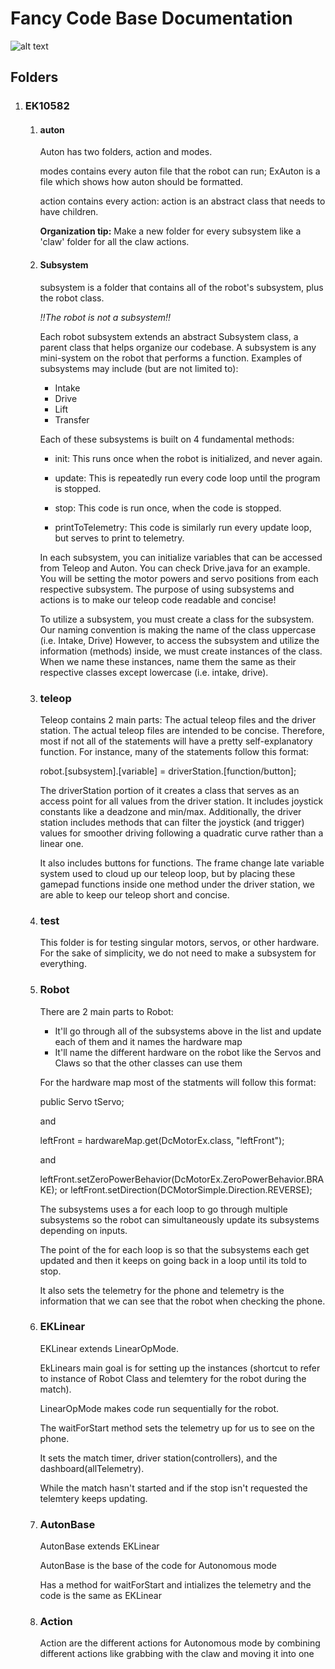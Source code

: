 # Fancy Code Base Documentation

![alt text](https://images-ext-1.discordapp.net/external/ZDmSCC4ph744nzKZghkdjBnECEv0mcm1SGylW7qg3mo/https/i.postimg.cc/KxqsdcJt/EKCode-Structure-Flow-Chart.png?format=webp&quality=lossless&width=1483&height=834)
## Folders
1. ### EK10582
      1. #### auton
            Auton has two folders, action and modes.
            
            modes contains every auton file that the robot can run; ExAuton is a file which shows how auton should be formatted.
            
            action contains every action: action is an abstract class that needs to have children.


            **Organization tip:** Make a new folder for every subsystem like a 'claw' folder for all the claw actions.  


      2. #### Subsystem
            subsystem is a folder that contains all of the robot's subsystem, plus the robot class.  

            _!!The robot is not a subsystem!!_  

            Each robot subsystem extends an abstract Subsystem class, a parent class that helps organize
            our codebase. A subsystem is any mini-system on the robot that performs a function.
            Examples of subsystems may include (but are not limited to):  

            * Intake
            * Drive
            * Lift
            * Transfer  

            
            Each of these subsystems is built on 4 fundamental methods:  
            * init: 
                  This runs once when the robot is initialized, and never again.  

            * update: 
                  This is repeatedly run every code loop until the program is stopped.  

            * stop: 
                  This code is run once, when the code is stopped.  

            * printToTelemetry: 
                  This code is similarly run every update loop, but serves to print to telemetry.  

      
            In each subsystem, you can initialize variables that can be accessed from Teleop and Auton.
            You can check Drive.java for an example. You will be setting the motor powers and servo 
            positions from each respective subsystem. The purpose of using subsystems and actions is 
            to make our teleop code readable and concise!

            To utilize a subsystem, you must create a class for the subsystem.
            Our naming convention is making the name of the class uppercase (i.e. Intake, Drive)
            However, to access the subsystem and utilize the information (methods) inside, we must create instances of the class.
            When we name these instances, name them the same as their respective classes except lowercase (i.e. intake, drive).
         
            
      4. ### teleop  
            Teleop contains 2 main parts: The actual teleop files and the driver station.
            The actual teleop files are intended to be concise. Therefore, most if not all of the
            statements will have a pretty self-explanatory function.
            For instance, many of the statements follow this format:

            robot.[subsystem].[variable] = driverStation.[function/button];

            The driverStation portion of it creates a class that serves as an access point for all values
            from the driver station. It includes joystick constants like a deadzone and min/max.
            Additionally, the driver station includes methods that can filter the joystick (and trigger) values
            for smoother driving following a quadratic curve rather than a linear one.

            It also includes buttons for functions. The frame change late variable system used to cloud up our
            teleop loop, but by placing these gamepad functions inside one method under the driver station, 
            we are able to keep our teleop short and concise.


      5. ### test
         This folder is for testing singular motors, servos, or other hardware. For the sake of simplicity, we do not need to make a subsystem for everything.

      6. ### Robot
         There are 2 main parts to Robot:

         * It'll go through all of the subsystems above in the list and update each of them and it names the hardware map
         * It'll name the different hardware on the robot like the Servos and Claws so that the other classes can use them
           
         For the hardware map most of the statments will follow this format:

         public Servo tServo;

         and

         leftFront = hardwareMap.get(DcMotorEx.class, "leftFront");

         and

         leftFront.setZeroPowerBehavior(DcMotorEx.ZeroPowerBehavior.BRAKE); or leftFront.setDirection(DCMotorSimple.Direction.REVERSE);

         The subsystems uses a for each loop to go through multiple subsystems so the robot can simultaneously update its subsystems depending on inputs.

         The point of the for each loop is so that the subsystems each get updated and then it keeps on going back in a loop until its told to stop.

         It also sets the telemetry for the phone and telemetry is the information that we can see that the robot when checking the phone.

      8. ### EKLinear
         EKLinear extends LinearOpMode.
         
         EkLinears main goal is for setting up the instances (shortcut to refer to instance of Robot Class and telemtery for the robot during the match).
         
         LinearOpMode makes code run sequentially for the robot.
         
         The waitForStart method sets the telemetry up for us to see on the phone.
         
         It sets the match timer, driver station(controllers), and the dashboard(allTelemetry).
         
         While the match hasn't started and if the stop isn't requested the telemtery keeps updating.
         

      10. ### AutonBase
          AutonBase extends EKLinear
          
          AutonBase is the base of the code for Autonomous mode
          
          Has a method for waitForStart and intializes the telemetry and the code is the same as EKLinear

      12. ### Action
          Action are the different actions for Autonomous mode by combining different actions like grabbing with the claw and moving it into one
